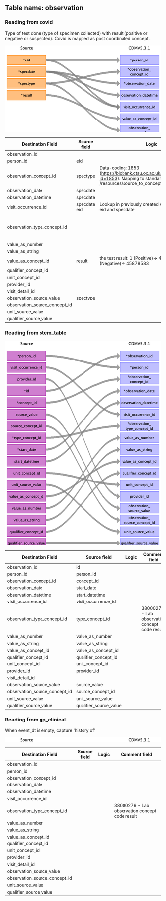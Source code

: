 ## Table name: observation

### Reading from covid

Type of test done (type of specimen collected) with result (positive or negative or suspected).
Covid is mapped as post coordinated concept.

![](md_files/image17.png)

| Destination Field | Source field | Logic | Comment field |
| --- | --- | --- | --- |
| observation_id |  |  |  |
| person_id | eid |  |  |
| observation_concept_id | spectype | Data-coding: 1853 (https://biobank.ctsu.ox.ac.uk/crystal/coding.cgi?id=1853). Mapping to standard concept in: /resources/source_to_concept/covid_spectype.csv |  |
| observation_date | specdate |  |  |
| observation_datetime | specdate |  |  |
| visit_occurrence_id | specdate<br>eid | Lookup in previously created visit occurrence by eid and specdate |  |
| observation_type_concept_id |  |  | 38000279 - Lab observation concept code result |
| value_as_number |  |  |  |
| value_as_string |  |  |  |
| value_as_concept_id | result | the test result: 1 (Positive)-> 45884084, 0 (Negative)-> 45878583 |  |
| qualifier_concept_id |  |  |  |
| unit_concept_id |  |  |  |
| provider_id |  |  |  |
| visit_detail_id |  |  |  |
| observation_source_value | spectype |  |  |
| observation_source_concept_id |  |  |  |
| unit_source_value |  |  |  |
| qualifier_source_value |  |  |  |

### Reading from stem_table

![](md_files/image18.png)

| Destination Field | Source field | Logic | Comment field |
| --- | --- | --- | --- |
| observation_id | id |  |  |
| person_id | person_id |  |  |
| observation_concept_id | concept_id |  |  |
| observation_date | start_date |  |  |
| observation_datetime | start_datetime |  |  |
| visit_occurrence_id | visit_occurrence_id |  |  |
| observation_type_concept_id | type_concept_id |  | 38000279 - Lab observation concept code result |
| value_as_number | value_as_number |  |  |
| value_as_string | value_as_string |  |  |
| value_as_concept_id | value_as_concept_id |  |  |
| qualifier_concept_id | qualifier_concept_id |  |  |
| unit_concept_id | unit_concept_id |  |  |
| provider_id | provider_id |  |  |
| visit_detail_id |  |  |  |
| observation_source_value | source_value |  |  |
| observation_source_concept_id | source_concept_id |  |  |
| unit_source_value | unit_source_value |  |  |
| qualifier_source_value | qualifier_source_value |  |  |

### Reading from gp_clinical

When event_dt is empty, capture 'history of'

![](md_files/image19.png)

| Destination Field | Source field | Logic | Comment field |
| --- | --- | --- | --- |
| observation_id |  |  |  |
| person_id |  |  |  |
| observation_concept_id |  |  |  |
| observation_date |  |  |  |
| observation_datetime |  |  |  |
| visit_occurrence_id |  |  |  |
| observation_type_concept_id |  |  | 38000279 - Lab observation concept code result |
| value_as_number |  |  |  |
| value_as_string |  |  |  |
| value_as_concept_id |  |  |  |
| qualifier_concept_id |  |  |  |
| unit_concept_id |  |  |  |
| provider_id |  |  |  |
| visit_detail_id |  |  |  |
| observation_source_value |  |  |  |
| observation_source_concept_id |  |  |  |
| unit_source_value |  |  |  |
| qualifier_source_value |  |  |  |

